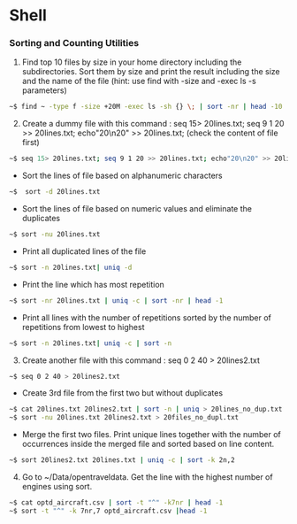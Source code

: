 # Shell 

### Sorting and Counting Utilities
1. Find top 10 files by size in your home directory including the subdirectories. Sort them by size and print the result including the size and the name of the file (hint: use find with -size and -exec ls -s parameters)  
```sh       
~$ find ~ -type f -size +20M -exec ls -sh {} \; | sort -nr | head -10
```
2. Create a dummy file with this command : seq 15> 20lines.txt; seq 9 1 20 >> 20lines.txt; echo"20\n20" >> 20lines.txt; (check the content of file first)
```sh       
~$ seq 15> 20lines.txt; seq 9 1 20 >> 20lines.txt; echo"20\n20" >> 20lines.txt
```
- Sort the lines of file based on alphanumeric characters
```sh       
~$  sort -d 20lines.txt 
```
- Sort the lines of file based on numeric values and eliminate the duplicates
```sh       
~$ sort -nu 20lines.txt 
```
- Print all duplicated lines of the file
```sh       
~$ sort -n 20lines.txt| uniq -d 
```
- Print the line which has most repetition
```sh       
~$ sort -nr 20lines.txt | uniq -c | sort -nr | head -1
```
- Print all lines with the number of repetitions sorted by the number of repetitions from lowest to highest
```sh       
~$ sort -n 20lines.txt| uniq -c | sort -n
```
3. Create another file with this command : seq 0 2 40 > 20lines2.txt
```sh       
~$ seq 0 2 40 > 20lines2.txt
```
- Create 3rd file from the first two but without duplicates
```sh       
~$ cat 20lines.txt 20lines2.txt | sort -n | uniq > 20lines_no_dup.txt 
~$ sort -nu 20lines.txt 20lines2.txt > 20files_no_dupl.txt
```
- Merge the first two files. Print unique lines together with the number of occurrences  inside the merged file and sorted based on line content.
```sh       
~$ sort 20lines2.txt 20lines.txt | uniq -c | sort -k 2n,2
```
4. Go to ~/Data/opentraveldata. Get the line with the highest number of engines using sort.
```sh       
~$ cat optd_aircraft.csv | sort -t "^" -k7nr | head -1
~$ sort -t "^" -k 7nr,7 optd_aircraft.csv |head -1
```
